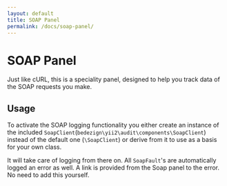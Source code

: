 ```yaml
---
layout: default
title: SOAP Panel
permalink: /docs/soap-panel/
---
```


# SOAP Panel

Just like cURL, this is a speciality panel, designed to help you track data of the SOAP requests you make.


## Usage

To activate the SOAP logging functionality you either create an instance of the included `SoapClient`(`bedezign\yii2\audit\components\SoapClient`) instead of the default one (`\SoapClient`) or derive from it to use as a basis for your own class.

It will take care of logging from there on. 
All `SoapFault`'s are automatically logged an error as well. A link is provided from the Soap panel to the error. No need to add this yourself.
